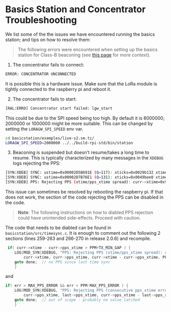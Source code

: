 # Basics Station and Concentrator Troubleshooting

We list some of the the issues we have encountered running the basics station; and tips on how to resolve them:

>The following errors were encountered when setting up the basics station for Class-B beaconing (see [this page](class-b-beaconing.md) for more context). 

1. The concentrator fails to connect:

```bash
ERROR: CONCENTRATOR UNCONNECTED
```

It is possible this is a hardware issue. Make sure that the LoRa module is tightly connected to the raspberry pi and reboot it.

2. The concentrator fails to start:

```bash
[RAL:ERRO] Concentrator start failed: lgw_start
```

This could be due to the SPI speed being too high. By default it is 8000000; 2000000 or 1000000 might be more suitable. This can be changed by setting the `LORAGW_SPI_SPEED` env var.

```bash
cd basicstation/examples/live-s2.sm.tc/
LORAGW_SPI_SPEED=2000000 ../../build-rpi-std/bin/station
```

3. Beaconing is suspended but doesn't resume/takes a long time to resume. This is typically characterized by many messages in the `XDEBUG` logs rejecting the PPS:

```bash
[SYN:XDEB] SYNC: ustime=0x00002D5B691E (Q=117): xticks=0x0029b132 xtime=0x9A00000029B132 - PPS: pps_xticks=0x0029aa38 (2730552) pps_xtime=0x9A00000029AA38 (pps_en=1)
[SYN:XDEB] SYNC: ustime=0x00002D7B76E1 (Q=131): xticks=0x0049bee0 xtime=0x9A00000049BEE0 - PPS: pps_xticks=0x0029b207 (2732551) pps_xtime=0x9A00000029B207 (pps_en=1)
[SYN:XDEB] PPS: Rejecting PPS (xtime/pps_xtime spread): curr->xtime=0x9A00000049BEE0   curr->pps_xtime=0x9A00000029B207   diff=2100441 (>1010000)
```

This issue can sometimes be resolved by rebooting the raspberry pi. If that does not work, the section of the code rejecting the PPS can be disabled in the code.

> **Note**: The following instructions on how to diabled PPS rejection could have unintended side-effects. Proceed with caution.

The code that needs to be diabled can be found in `basicstation/src/timesync.c`. It is enough to comment out the following 2 sections (lines 259-263 and 266-270 in release 2.0.6) and recompile.

```c
 if( curr->xtime - curr->pps_xtime > PPM+TX_MIN_GAP ) {
    LOG(MOD_SYN|XDEBUG, "PPS: Rejecting PPS (xtime/pps_xtime spread): curr->xtime=0x%lX   curr->pps_xtime=0x%lX   diff=%lu (>%u)",
        curr->xtime, curr->pps_xtime, curr->xtime - curr->pps_xtime, PPM+TX_MIN_GAP);
    goto done;  // no PPS since last time sync
    }
```

and

```c
if( err > MAX_PPS_ERROR && err < PPM-MAX_PPS_ERROR ) {
    LOG(MOD_SYN|XDEBUG, "PPS: Rejecting PPS (consecutive pps_xtime error): curr->pps_xtime=0x%lX   last->pps_xtime=0x%lX   diff=%lu",
        curr->pps_xtime, last->pps_xtime, curr->pps_xtime - last->pps_xtime);
    goto done;  // out of scope - probably no value latched
    }

```
